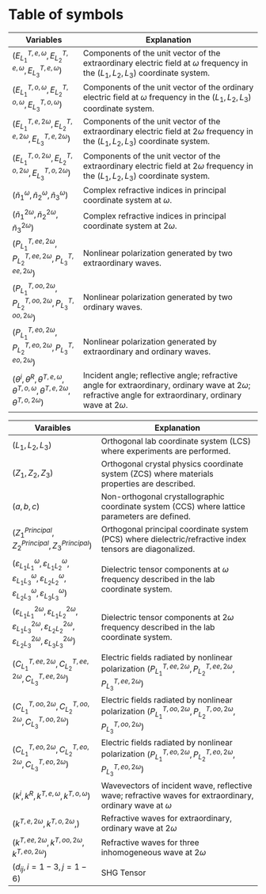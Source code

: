 # Table of symbols
| Variables                                                                                                                                                                                     | Explanation                                                                                                                                                                                                                               |
| --------------------------------------------------------------------------------------------------------------------------------------------------------------------------------------------- | ----------------------------------------------------------------------------------------------------------------------------------------------------------------------------------------------------------------------------------------- |
| $(E_{L_1}^{T,e,\omega},E_{L_2}^{T,e,\omega},E_{L_3}^{T,e,\omega})$                                                                                                                            | Components of the unit vector of the extraordinary electric field at $\omega$ frequency in the $(L_1,L_2,L_3)$ coordinate system.                                                                                                         |
| $(E_{L_1}^{T,o,\omega},E_{L_2}^{T,o,\omega},E_{L_3}^{T,o,\omega})$                                                                                                                            | Components of the unit vector of the ordinary electric field at $\omega$ frequency in the $(L_1,L_2,L_3)$ coordinate system.                                                                                                              |
| $(E_{L_1}^{T,e,2\omega},E_{L_2}^{T,e,2\omega},E_{L_3}^{T,e,2\omega})$                                                                                                                         | Components of the unit vector of the extraordinary electric field at $2\omega$ frequency in the $(L_1,L_2,L_3)$ coordinate system.                                                                                                        |
| $(E_{L_1}^{T,o,2\omega},E_{L_2}^{T,o,2\omega},E_{L_3}^{T,o,2\omega})$                                                                                                                         | Components of the unit vector of the extraordinary electric field at $2\omega$ frequency in the $(L_1,L_2,L_3)$ coordinate system.                                                                                                        |
| $(\tilde{n}_1^{\omega},\tilde{n}_2^{\omega},\tilde{n}_3^{\omega})$                                                                                                                            | Complex refractive indices in principal coordinate system at $\omega$.                                                                                                                                                                    |
| $(\tilde{n}_1^{2\omega},\tilde{n}_2^{2\omega},\tilde{n}_3^{2\omega})$                                                                                                                         | Complex refractive indices in principal coordinate system at $2\omega$.                                                                                                                                                                   |
| $(P_{L_1}^{T,ee,2\omega},P_{L_2}^{T,ee,2\omega},P_{L_3}^{T,ee,2\omega})$                                                                                                                      | Nonlinear polarization generated by two extraordinary waves.                                                                                                                                                                              |
| $(P_{L_1}^{T,oo,2\omega},P_{L_2}^{T,oo,2\omega},P_{L_3}^{T,oo,2\omega})$                                                                                                                      | Nonlinear polarization generated by two ordinary waves.                                                                                                                                                                                   |
| $(P_{L_1}^{T,eo,2\omega},P_{L_2}^{T,eo,2\omega},P_{L_3}^{T,eo,2\omega})$                                                                                                                      | Nonlinear polarization generated by extraordinary and ordinary waves.                                                                                                                                                                     |
| $(\theta^i,\theta^R,\theta^{T,e,\omega},\theta^{T,o,\omega},\theta^{T,e,2\omega},\theta^{T,o,2\omega})$                                                                                       | Incident angle; reflective angle; refractive angle for extraordinary, ordinary wave at $2\omega$; refractive angle for extraordinary, ordinary wave at $2\omega$.                                                                         |

| Varaibles                                                                                                                                                                                     | Explanation                                                                                                                 |
| --------------------------------------------------------------------------------------------------------------------------------------------------------------------------------------------- | --------------------------------------------------------------------------------------------------------------------------- |
| $(L_1,L_2,L_3)$                                                                                                                                                                               | Orthogonal lab coordinate system (LCS) where experiments are performed.                                                     |
| $(Z_1,Z_2,Z_3)$                                                                                                                                                                               | Orthogonal crystal physics coordinate system (ZCS) where materials properties are described.                                |
| $(a,b,c)$                                                                                                                                                                                     | Non-orthogonal crystallographic coordinate system (CCS) where lattice parameters are defined.                               |
| $(Z_1^{Principal},Z_2^{Principal},Z_3^{Principal})$                                                                                                                                           | Orthogonal principal coordinate system (PCS) where dielectric/refractive index tensors are diagonalized.                    |
| $(\varepsilon_{L_1L_1}^{\omega},\varepsilon_{L_1L_2}^{\omega},\varepsilon_{L_1L_3}^{\omega},\varepsilon_{L_2L_2}^{\omega},\varepsilon_{L_2L_3}^{\omega},\varepsilon_{L_3L_3}^{\omega})$       | Dielectric tensor components at $\omega$ frequency described in the lab coordinate system.                                  |
| $(\varepsilon_{L_1L_1}^{2\omega},\varepsilon_{L_1L_2}^{2\omega},\varepsilon_{L_1L_3}^{2\omega},\varepsilon_{L_2L_2}^{2\omega},\varepsilon_{L_2L_3}^{2\omega},\varepsilon_{L_3L_3}^{2\omega})$ | Dielectric tensor components at $2\omega$ frequency described in the lab coordinate system.                                 |
| $(C_{L_1}^{T,ee,2\omega},C_{L_2}^{T,ee,2\omega},C_{L_3}^{T,ee,2\omega})$                                                                                                                      | Electric fields radiated by nonlinear polarization $(P_{L_1}^{T,ee,2\omega},P_{L_2}^{T,ee,2\omega},P_{L_3}^{T,ee,2\omega})$ |
| $(C_{L_1}^{T,oo,2\omega},C_{L_2}^{T,oo,2\omega},C_{L_3}^{T,oo,2\omega})$                                                                                                                      | Electric fields radiated by nonlinear polarization $(P_{L_1}^{T,oo,2\omega},P_{L_2}^{T,oo,2\omega},P_{L_3}^{T,oo,2\omega})$ |
| $(C_{L_1}^{T,eo,2\omega},C_{L_2}^{T,eo,2\omega},C_{L_3}^{T,eo,2\omega})$                                                                                                                      | Electric fields radiated by nonlinear polarization $(P_{L_1}^{T,eo,2\omega},P_{L_2}^{T,eo,2\omega},P_{L_3}^{T,eo,2\omega})$ |
| $(k^i,k^R,k^{T,e,\omega},k^{T,o,\omega})$                                                                                                                                                     | Wavevectors of incident wave, reflective wave; refractive waves for extraordinary, ordinary wave at $\omega$                |
| $(k^{T,e,2\omega},k^{T,o,2\omega},)$                                                                                                                                                          | Refractive waves for extraordinary, ordinary wave at $2\omega$                                                              |
| $(k^{T,ee,2\omega},k^{T,oo,2\omega},k^{T,eo,2\omega})$                                                                                                                                        | Refractive waves for three inhomogeneous wave at $2\omega$                                                                  |
|   $(d_{ij}, i=1-3, j=1-6)$          |        SHG Tensor                                                                                                                     |

